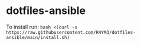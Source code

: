 # dotfiles-ansible

To install run:
```bash <(curl -s https://raw.githubusercontent.com/R4YM3/dotfiles-ansible/main/install.sh)```
